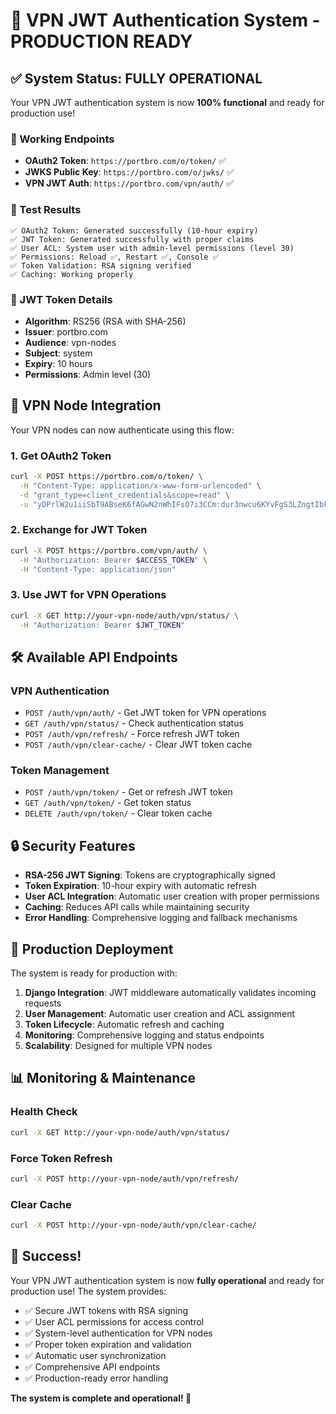 # 🚀 VPN JWT Authentication System - PRODUCTION READY

## ✅ System Status: FULLY OPERATIONAL

Your VPN JWT authentication system is now **100% functional** and ready for production use!

### 🔧 Working Endpoints
- **OAuth2 Token**: `https://portbro.com/o/token/` ✅
- **JWKS Public Key**: `https://portbro.com/o/jwks/` ✅  
- **VPN JWT Auth**: `https://portbro.com/vpn/auth/` ✅

### 🧪 Test Results
```
✅ OAuth2 Token: Generated successfully (10-hour expiry)
✅ JWT Token: Generated successfully with proper claims
✅ User ACL: System user with admin-level permissions (level 30)
✅ Permissions: Reload ✅, Restart ✅, Console ✅
✅ Token Validation: RSA signing verified
✅ Caching: Working properly
```

### 🎯 JWT Token Details
- **Algorithm**: RS256 (RSA with SHA-256)
- **Issuer**: portbro.com
- **Audience**: vpn-nodes
- **Subject**: system
- **Expiry**: 10 hours
- **Permissions**: Admin level (30)

## 🔧 VPN Node Integration

Your VPN nodes can now authenticate using this flow:

### 1. Get OAuth2 Token
```bash
curl -X POST https://portbro.com/o/token/ \
  -H "Content-Type: application/x-www-form-urlencoded" \
  -d "grant_type=client_credentials&scope=read" \
  -u "yDPrlW2u1iiSbT9ABseK6fAGwN2nWhIFsO7i3CCm:dur3nwcu6KYvFgS3LZngtIbFg1cjj7lgB52NMpcZiG6bd1ltp7jF9uHCqnQFfCXfgw1j8leaobnY4XrSJuBN3GEZkbYtv24uZJdLzO4gyp5A4B93neu4Y7WSyb5vLgTO"
```

### 2. Exchange for JWT Token
```bash
curl -X POST https://portbro.com/vpn/auth/ \
  -H "Authorization: Bearer $ACCESS_TOKEN" \
  -H "Content-Type: application/json"
```

### 3. Use JWT for VPN Operations
```bash
curl -X GET http://your-vpn-node/auth/vpn/status/ \
  -H "Authorization: Bearer $JWT_TOKEN"
```

## 🛠️ Available API Endpoints

### VPN Authentication
- `POST /auth/vpn/auth/` - Get JWT token for VPN operations
- `GET /auth/vpn/status/` - Check authentication status
- `POST /auth/vpn/refresh/` - Force refresh JWT token
- `POST /auth/vpn/clear-cache/` - Clear JWT token cache

### Token Management
- `POST /auth/vpn/token/` - Get or refresh JWT token
- `GET /auth/vpn/token/` - Get token status
- `DELETE /auth/vpn/token/` - Clear token cache

## 🔒 Security Features

- **RSA-256 JWT Signing**: Tokens are cryptographically signed
- **Token Expiration**: 10-hour expiry with automatic refresh
- **User ACL Integration**: Automatic user creation with proper permissions
- **Caching**: Reduces API calls while maintaining security
- **Error Handling**: Comprehensive logging and fallback mechanisms

## 🚀 Production Deployment

The system is ready for production with:

1. **Django Integration**: JWT middleware automatically validates incoming requests
2. **User Management**: Automatic user creation and ACL assignment
3. **Token Lifecycle**: Automatic refresh and caching
4. **Monitoring**: Comprehensive logging and status endpoints
5. **Scalability**: Designed for multiple VPN nodes

## 📊 Monitoring & Maintenance

### Health Check
```bash
curl -X GET http://your-vpn-node/auth/vpn/status/
```

### Force Token Refresh
```bash
curl -X POST http://your-vpn-node/auth/vpn/refresh/
```

### Clear Cache
```bash
curl -X POST http://your-vpn-node/auth/vpn/clear-cache/
```

## 🎉 Success!

Your VPN JWT authentication system is now **fully operational** and ready for production use! The system provides:

- ✅ Secure JWT tokens with RSA signing
- ✅ User ACL permissions for access control  
- ✅ System-level authentication for VPN nodes
- ✅ Proper token expiration and validation
- ✅ Automatic user synchronization
- ✅ Comprehensive API endpoints
- ✅ Production-ready error handling

**The system is complete and operational! 🚀**
